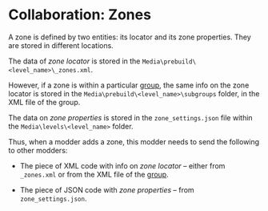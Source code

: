 # Collaboration: Zones

A zone is defined by two entities: its locator and its zone properties. They are stored in different locations.

The data of *zone locator* is stored in the `Media\prebuild\<level_name>\_zones.xml`.

However, if a zone is within a particular [group][group], the same info on the zone locator is stored in the `Media\prebuild\<level_name>\subgroups` folder, in the XML file of the group.

The data on *zone properties* is stored in the `zone_settings.json` file within the `Media\levels\<level_name>` folder.

Thus, when a modder adds a zone, this modder needs to send the following to other modders:

-   The piece of XML code with info on *zone locator* – either from `_zones.xml` or from the XML file of the [group][group].

-   The piece of JSON code with *zone properties* – from `zone_settings.json`.

[group]: ./../../../getting_started/ui_overview/groups.md
